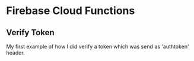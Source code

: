 # Firebase Cloud Functions

## Verify Token
My first example of how I did verify a token which was send as 'authtoken' header.
